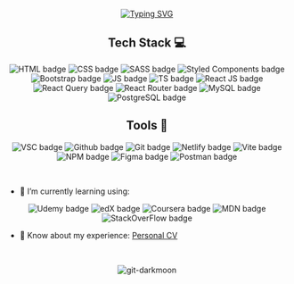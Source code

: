 <p align="center">
  <a href="https://git.io/typing-svg"><img src="https://readme-typing-svg.demolab.com?  font=Poppins&size=42&duration=3250&pause=1000&color=9745F5&center=true&vCenter=true&width=600&lines=React+Web+Developer;Always+Learning+New+Things;%2B4+Years+Of+Coding;A+lot+more+%3A)" alt="Typing SVG" /></a>
</p>


<h2 align="center">
  Tech Stack 💻
</h2>
<p align="center">
  <img src="https://img.shields.io/badge/html5-%23E34F26.svg?style=for-the-badge&logo=html5&logoColor=white" alt="HTML badge" >
  <img src="https://img.shields.io/badge/css3-%231572B6.svg?style=for-the-badge&logo=css3&logoColor=white" alt="CSS badge" >
  <img src="https://img.shields.io/badge/SASS-hotpink.svg?style=for-the-badge&logo=SASS&logoColor=white" alt="SASS badge" >
  <img src="https://img.shields.io/badge/styled--components-DB7093?style=for-the-badge&logo=styled-components&logoColor=white" alt="Styled Components badge" >
  <img src="https://img.shields.io/badge/bootstrap-%238511FA.svg?style=for-the-badge&logo=bootstrap&logoColor=white" alt="Bootstrap badge" >
  <img src="https://img.shields.io/badge/javascript-%23323330.svg?style=for-the-badge&logo=javascript&logoColor=%23F7DF1E" alt="JS badge" >
  <img src="https://img.shields.io/badge/typescript-%23007ACC.svg?style=for-the-badge&logo=typescript&logoColor=white" alt="TS badge" >
  <img src="https://img.shields.io/badge/react-%2320232a.svg?style=for-the-badge&logo=react&logoColor=%2361DAFB" alt="React JS badge" >
  <img src="https://img.shields.io/badge/-React%20Query-FF4154?style=for-the-badge&logo=react%20query&logoColor=white" alt="React Query badge" >
  <img src="https://img.shields.io/badge/React_Router-CA4245?style=for-the-badge&logo=react-router&logoColor=white" alt="React Router badge" >
  <img       src="https://camo.githubusercontent.com/b46e59b09c063a31380646688a68018381767a7a206547c93f896df4643671e9/68747470733a2f2f696d672e736869656c64732e696f2f62616467652f6d7973716c2d2532333030303030662e7376673f7374796c653d666f722d7468652d6261646765266c6f676f3d6d7973716c266c6f676f436f6c6f723d7768697465" alt="MySQL badge" >
  <img src="https://img.shields.io/badge/postgres-%23316192.svg?style=for-the-badge&logo=postgresql&logoColor=white" alt="PostgreSQL badge" >
</p>


<h2 align="center">
    Tools 🎨
</h2>
<p align="center">
    <img src="https://img.shields.io/badge/Visual%20Studio%20Code-0078d7.svg?style=for-the-badge&logo=visual-studio-code&logoColor=white" alt="VSC badge" >
    <img src="https://img.shields.io/badge/github-%23121011.svg?style=for-the-badge&logo=github&logoColor=white" alt="Github badge" >
    <img src="https://img.shields.io/badge/git-%23F05033.svg?style=for-the-badge&logo=git&logoColor=white" alt="Git badge" >
    <img src="https://img.shields.io/badge/netlify-%23000000.svg?style=for-the-badge&logo=netlify&logoColor=#00C7B7" alt="Netlify badge" >
    <img src="https://img.shields.io/badge/vite-%23646CFF.svg?style=for-the-badge&logo=vite&logoColor=white" alt="Vite badge" >
    <img src="https://img.shields.io/badge/NPM-%23CB3837.svg?style=for-the-badge&logo=npm&logoColor=white" alt="NPM badge" >
    <img src="https://img.shields.io/badge/figma-%23F24E1E.svg?style=for-the-badge&logo=figma&logoColor=white" alt="Figma badge" >
    <img src="https://img.shields.io/badge/Postman-FF6C37?style=for-the-badge&logo=postman&logoColor=white" alt="Postman badge" >
</p>

<br>

- 🌱 I’m currently learning using:
  
<p align="center">
  <img src="https://img.shields.io/badge/Udemy-A435F0?style=for-the-badge&logo=Udemy&logoColor=white" alt="Udemy badge" >
  <img src="https://img.shields.io/badge/edX-%2302262B.svg?style=for-the-badge&logo=edX&logoColor=white" alt="edX badge" >
  <img src="https://img.shields.io/badge/Coursera-%230056D2.svg?style=for-the-badge&logo=Coursera&logoColor=white" alt="Coursera badge" >
  <img src="https://img.shields.io/badge/MDN_Web_Docs-black?style=for-the-badge&logo=mdnwebdocs&logoColor=white" alt="MDN badge" >
  <img src="https://img.shields.io/badge/-Stackoverflow-FE7A16?style=for-the-badge&logo=stack-overflow&logoColor=white" alt="StackOverFlow badge" >
</p>

- 📄 Know about my experience: [Personal CV](https://drive.google.com/file/d/1LLWQ8t9Ow30wMobHlfN4qAdzi3bgRLsD/view?usp=drive_link)

<br>

<p align="center">
  <img align="center" src="https://streak-stats.demolab.com?user=Git-Darkmoon&theme=midnight-purple&hide_border=true&card_width=400)](https://git.io/streak-stats"     alt="git-darkmoon" />
</p>

<!-- ![Git-Darkmoon's github stats](https://github-readme-stats.vercel.app/api?username=git-darkmoon&theme=midnight-purple&show_icons=true) -->
